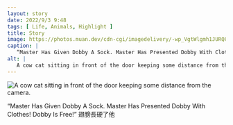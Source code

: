 ```yaml
---
layout: story
date: 2022/9/3 9:48
tags: [ Life, Animals, Highlight ]
title: Story
image: https://photos.muan.dev/cdn-cgi/imagedelivery/-wp_VgtWlgmh1JURQ8t1mg/19941d4e-c581-4afa-533d-438914117c00/public
caption: |
   “Master Has Given Dobby A Sock. Master Has Presented Dobby With Clothes! Dobby Is Free!” 翅膀長硬了他
alt: |
   A cow cat sitting in front of the door keeping some distance from the camera.
---
```


![A cow cat sitting in front of the door keeping some distance from the camera.](https://photos.muan.dev/cdn-cgi/imagedelivery/-wp_VgtWlgmh1JURQ8t1mg/19941d4e-c581-4afa-533d-438914117c00/public)

“Master Has Given Dobby A Sock. Master Has Presented Dobby With Clothes! Dobby Is Free!” 翅膀長硬了他
